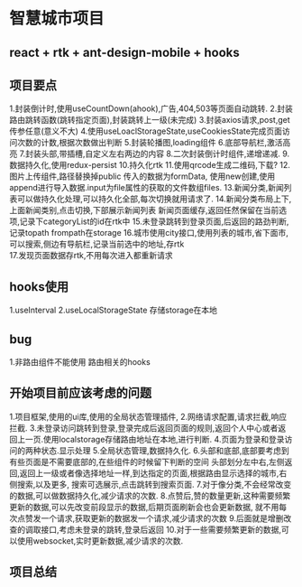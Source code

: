 # 智慧城市项目  
##  react + rtk  + ant-design-mobile + hooks 
## 项目要点  
1.封装倒计时,使用useCountDown(ahook),广告,404,503等页面自动跳转.
2.封装路由跳转函数(跳转指定页面),封装跳转上一级(未完成)
3.封装axios请求,post,get传参任意(意义不大)
4.使用useLoaclStorageState,useCookiesState完成页面访问次数的计数,根据次数做出判断
5.封装轮播图,loading组件
6.底部导航栏,激活高亮
7.封装头部,带插槽,自定义左右两边的内容
8.二次封装倒计时组件,递增递减.
9.数据持久化,使用redux-persist
10.持久化rtk
11.使用qrcode生成二维码,下载?
12.图片上传组件,路径替换掉public 传入的数据为formData,
使用new创建,使用append进行导入数据.input为file属性的获取的文件数组files.
13.新闻分类,新闻列表可以做持久化处理,可以持久化全部,每次切换就用请求了.
14.新闻分类布局上下,上面新闻类别,点击切换,下部展示新闻列表
新闻页面缓存,返回任然保留在当前选项,记录下categoryList的id在rtk中
15.未登录跳转到登录页面,后返回的路劲判断,记录topath frompath在storage 
16.城市使用city接口,使用列表的城市,省下面市,可以搜索,侧边有导航栏,记录当前选中的地址,存rtk   
17.发现页面数据存rtk,不用每次进入都重新请求 
## hooks使用
1.useInterval
2.useLocalStorageState 存储storage在本地
## bug
1.非路由组件不能使用  路由相关的hooks

## 开始项目前应该考虑的问题 

1.项目框架,使用的ui库,使用的全局状态管理插件,
2.网络请求配置,请求拦截,响应拦截.
3.未登录访问跳转到登录,登录完成后返回页面的规则,返回个人中心或者返回上一页.使用localstorage存储路由地址在本地,进行判断.
4.页面为登录和登录访问的两种状态.显示处理
5.全局状态管理,数据持久化.
6.头部和底部,底部要考虑到有些页面是不需要底部的,在些组件的时候留下判断的空间
头部划分左中右,左侧返回,返回上一级或者像选择地址一样,到达指定的页面,根据路由显示选择的城市,右侧搜索,以及更多,
搜索可选展示,点击跳转到搜索页面.
7.对于像分类,不会经常改变的数据,可以做数据持久化,减少请求的次数.
8.点赞后,赞的数量更新,这种需要频繁更新的数据,可以先改变前段显示的数据,后期页面刷新会也会更新数据,
就不用每次点赞发一个请求,获取更新的数据发一个请求,减少请求的次数
9.后面就是增删改查的调取接口,考虑未登录的跳转,登录后返回
10.对于一些需要频繁更新的数据,可以使用websocket,实时更新数据,减少请求的次数.



## 项目总结
